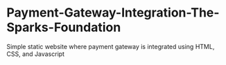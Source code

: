 # Payment-Gateway-Integration-The-Sparks-Foundation
Simple static website where payment gateway is integrated using HTML, CSS, and Javascript
